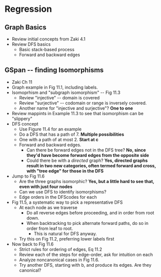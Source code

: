 # Regression

## Graph Basics
  * Review initial concepts from Zaki 4.1
  * Review DFS basics
    * Basic stack-based process
    * Forward and backward edges

## GSpan -- finding Isomorphisms
  * Zaki Ch 11
  * Graph example in Fig 11.1, including labels.
  * Isomoprhism and "subgraph isomorphism" -- Fig 11.3
    * Review "injective" -- domain is covered
    * Review "surjective" -- codomain or range is inversely covered.
    * Another name for "injective and surjective"? **One to one**
  * Review mappints in Example 11.3 to see that isomorphism can be "slippery"
  * DFS concept
    * Use Figure 11.4 for an example
    * Do a DFS that has a path of 7.  **Multiple possibilities**
    * One with a path of at most 2.  **Start at c**
    * Forward and backward edges.
      * Can there be forward edges not in the DFS tree? **No, since they'd have become forward edges from the opposite side**
      * Could there be with a *directed* graph? **Yes, directed graphs result in two new categories, often termed forward and cross, with "tree edge" for those in the DFS**
  * Jump to Fig 11.6
    * Are the three graphs isomorphic? **Yes, but a little hard to see that, even with just four nodes**
    * Can we use DFS to identify isomorphisms?
    * Edge orders in the DFScodes for each
  * Fig 11.5, a systematic way to pick a representative DFS
    * At each node as we traverse
      * Do all reverse edges before proceeding, and in order from root down.
      * When backtracking to pick alternate forward paths, do so in order from leaf to root.
        * This is natural for DFS anyway.
    * Try this on Fig 11.2, preferring lower labels first
  * Now back to Fig 11.6
    * Strict rules for ordering of edges, Eq 11.2
    * Review each of the steps for edge-order, ask for intuition on each
    * Analyze noncanonical cases in Fig 11.6.
    * Try another DFS, starting with b, and produce its edges.  Are they canonical?
    


